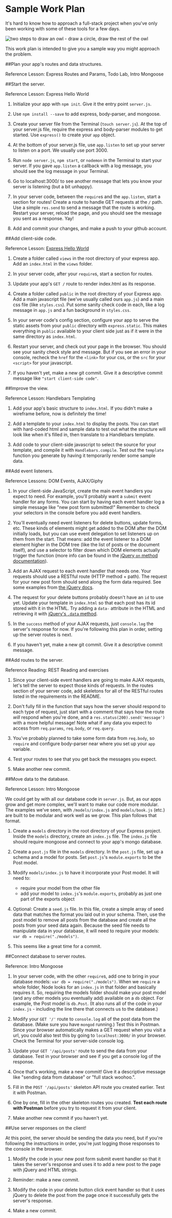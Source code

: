 # Sample Work Plan

It's hard to know how to approach a full-stack project when you've only been working with some of these tools for a few days.  

<img src="http://3.bp.blogspot.com/_Eiwce13X738/TRIoYJgWTUI/AAAAAAAAJEk/PGOtRyA304k/s1600/How_to_Draw_Owl.jpg" alt="two steps to draw an owl - draw a circle, draw the rest of the owl">

This work plan is intended to give you a sample way you might approach the problem.

##Plan your app's routes and data structures.

Reference Lesson: Express Routes and Params, Todo Lab, Intro Mongoose


##Start the server.

Reference Lesson: Express Hello World

1. Initialize your app with `npm init`. Give it the entry point `server.js`.

1. Use `npm install --save` to add express, body-parser, and mongoose.

1. Create your server file from the Terminal (`touch server.js`). At the top of your server.js file, require the express and body-parser modules to get started.  Use `express()` to create your `app` object.

1. At the bottom of your server.js file, use `app.listen` to set up your server to listen on a port. We usually use port 3000.

1. Run `node server.js`, `npm start`, or `nodemon` in the Terminal to start your server. If you gave `app.listen` a callback with a log message, you should see the log message in your Terminal.

1. Go to localhost:3000/ to see another message that lets you know your server is listening (but a bit unhappy).

1. In your server code, between the `require`s and the `app.listen`, start a section for routes!  Create a route to handle GET requests at the `/` path. Use a simple `res.send` to send a message that the route is working. Restart your server, reload the page, and you should see the message you sent as a response. Yay!

1. Add and commit your changes, and make a push to your github account.

##Add client-side code.

Reference Lesson: <a href="https://github.com/sf-wdi-22-23/modules/tree/master/w03-intro-backend-with-express/d1-dawn-express-hello-world" >Express Hello World</a>

1. Create a folder called `views` in the root directory of your express app.  Add an `index.html` in the `views` folder.  

1. In your server code, after your `require`s, start a section for routes.

1. Update your app's `GET /` route to render index.html as its response.

2. Create a folder called `public` in the root directory of your Express app.  Add a main javascript file (we've usually called ours `app.js`) and a main css file (like `styles.css`). Put some sanity check code in each, like a log message in `app.js` and a fun background in `styles.css`.

3. In your server code's config section, configure your app to serve the static assets from your `public` directory with `express.static`. This makes everything in `public` available to your client side just as if it were in the same directory as `index.html`.

1. Restart your server, and check out your page in the browser. You should see your sanity check style and message. But if you see an error in your console, recheck the `href` for the `<link>` for your css, or the `src` for your `<script>` for your javascript.

1. If you haven't yet, make a new git commit. Give it a descriptive commit message like `"start client-side code"`.

##Improve the view.

Reference Lesson: Handlebars Templating

1. Add your app's basic structure to `index.html`. If you didn't make a wireframe before, now is definitely the time!

1. Add a template to your `index.html` to display the posts. You can start with hard-coded html and sample data to test out what the structure will look like when it's filled in, then translate to a Handlebars template.

1. Add code to your client-side javascript to select the source for your template, and compile it with `Handlebars.compile`.  Test out the `template` function you generate by having it temporarily render some sample data.


##Add event listeners.

Reference Lessons: DOM Events, AJAX/Giphy

1. In your client-side JavaScript, create the main event handlers you expect to need. For example, you'll probably want a `submit` event handler for any forms.  You can start by having each event handler log a simple message like "new post form submitted!"  Remember to check your selectors in the console before you add event handlers.

1. You'll eventually need event listeners for delete buttons, update forms, etc. These kinds of elements might get added to the DOM after the DOM initially loads, but you can use event delegation to set listeners up on them from the start. That means: add the event listener to a DOM element higher in the DOM tree (like the list of posts or the document itself), and use a selector to filter down which DOM elements actually trigger the function (more info can be found in the [jQuery `on` method documentation](http://api.jquery.com/on/#direct-and-delegated-events)).

1. Add an AJAX request to each event handler that needs one. Your requests should use a RESTful route (HTTP method + path). The request for your new post form should send along the form data required. See some examples from <a href="http://api.jquery.com/jquery.ajax/#entry-examples" > the jQuery docs</a>.

1. The request for your delete buttons probably doesn't have an `id` to use yet. Update your template in `index.html` so that each post has its id stored with it in the HTML.  Try adding a `data-` attribute in the HTML and retrieving it with [jQuery's `.data` method](https://api.jquery.com/data/#data2).

1. In the `success` method of your AJAX requests, just `console.log` the server's response for now. If you're following this plan in order, setting up the server routes is next.

1. If you haven't yet, make a new git commit. Give it a descriptive commit message.

##Add routes to the server.

Reference Reading: REST Reading and exercises

1. Since your client-side event handlers are going to make AJAX requests, let's tell the server to expect those kinds of requests.  In the routes section of your server code, add skeletons for all of the RESTful routes listed in the requirements in the README.

1. Don't fully fill in the function that says how the server should respond to each type of request, just start with a comment that says how the route *will* respond when you're done, and a `res.status(200).send('message')` with a more helpful message!  Note what if any data you expect to access from `req.params`, `req.body`, or `req.query`.

1. You've probably planned to take some form data from `req.body`, so `require` and configure body-parser near where you set up your `app` variable.

1. Test your routes to see that you get back the messages you expect.

1. Make another new commit.

##Move data to the database.

Reference Lesson: Intro Mongoose

We could get by with all our database code in `server.js`. But, as our apps grow and get more complex, we'll want to make our code more modular. The examples we've seen, with `/models/index.js` and `models/book.js` (etc.) are built to be modular and work well as we grow.  This plan follows that format.

1. Create a `models` directory in the root directory of your Express project. Inside the `models` directory, create an `index.js` file. The `index.js` file should require mongoose and connect to your app's mongo database.

1. Create a `post.js` file in the `models` directory. In the `post.js` file, set up a schema and a model for posts. Set `post.js`'s `module.exports` to be the Post model.

1. Modify `models/index.js` to have it incorporate your Post model.  It will need to:
    - require your model from the other file
    - add your model to `index.js`'s `module.exports`, probably as just one part of the exports object

1. Optional: Create a `seed.js` file. In this file, create a simple array of seed data that matches the format you laid out in your schema. Then, use the post model to remove all posts from the database and create all the posts from your seed data again. Because the seed file needs to manipulate data in your database, it will need to require your models: `var db = require("./models")`.

1. This seems like a great time for a commit.

##Connect database to server routes.

Reference: Intro Mongoose

1. In your server code, with the other `require`s, add one to bring in your database models: `var db = require("./models")`. When we `require` a whole folder, Node looks for an `index.js` in that folder and basically requires it.  So, requiring the models folder should make your post model (and any other models you eventually add) available on a `db` object. For example, the Post model is `db.Post`. (It also runs all of the code in your `index.js` - including the line there that connects us to the database.)

1. Modify your `GET '/'` route to  `console.log` all of the post data from the database. (Make sure you have `mongod` running.) Test this in Postman. Since your browser automatically makes a GET request when you visit a url, you could also test this by going to `localhost:3000/` in your browser. Check the Terminal for your server-side console log.

1. Update your `GET '/api/posts'` route to send the data from your database. Test in your browser and see if you get a console log of the response.

1. Once that's working, make a new commit! Give it a descriptive message like "sending data from database" or "full stack woohoo.".

1. Fill in the `POST '/api/posts'` skeleton API route you created earlier. Test it with Postman.

1. One by one, fill in the other skeleton routes you created. **Test each route with Postman** before you try to request it from your client.

1. Make another new commit if you haven't yet.

##Use server responses on the client!

At this point, the server should be sending the data you need, but if you're following the instructions in order, you're just logging those responses to the console in the browser.

1. Modify the code in your new post form submit event handler so that it takes the server's response and uses it to add a new post to the page with jQuery and HTML strings.

1. Reminder: make a new commit.

1. Modify the code in your delete button click event handler so that it uses jQuery to delete the post from the page once it successfully gets the server's response.

1. Make a new commit.

